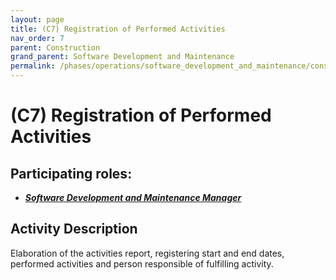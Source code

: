 ```yaml
---
layout: page
title: (C7) Registration of Performed Activities
nav_order: 7
parent: Construction
grand_parent: Software Development and Maintenance
permalink: /phases/operations/software_development_and_maintenance/construction/c7/
---
```




# (C7) Registration of Performed Activities

## Participating roles:
* <a href="/roles/">_**Software Development and Maintenance Manager**_</a>

## Activity Description
Elaboration of the activities report, registering start and end dates, performed activities and person responsible of fulfilling activity.